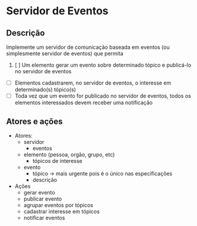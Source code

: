 # Servidor de Eventos

## Descrição

Implemente um servidor de comunicação baseada em eventos (ou simplesmente servidor de eventos) que permita

1. [ ] Um elemento gerar um evento sobre determinado tópico e publicá-lo no servidor de eventos
+ [ ] Elementos cadastrarem, no servidor de eventos, o interesse em determinado(s) tópico(s)
+ [ ] Toda vez que um evento for publicado no servidor de eventos, todos os elementos interessados devem receber uma notificação

## Atores e ações

+ Atores:
    + servidor
        + eventos
    + elemento (pessoa, orgão, grupo, etc)
        + tópicos de interesse
    + evento
        + tópico -> mais urgente pois é o único nas especificações
        + descrição
+ Ações
    + gerar evento
    + publicar evento
    + agrupar eventos por tópicos
    + cadastrar interesse em tópicos
    + notificar eventos